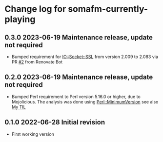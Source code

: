 # Change log for somafm-currently-playing

## 0.3.0 2023-06-19 Maintenance release, update not required

- Bumped requirement for [IO::Socket::SSL](https://metacpan.org/dist/IO-Socket-SSL/view/lib/IO/Socket/SSL.pod) from version 2.009 to 2.083 via PR [#2](https://github.com/jonasbn/somafm-currently-playing/pull/2) from Renovate Bot

## 0.2.0 2023-06-19 Maintenance release, update not required

- Bumped Perl requirement to Perl version 5.16.0 or higher, due to Mojolicious. The analysis was done using [Perl::MinimumVersion](https://metacpan.org/pod/Perl::MinimumVersion) see also [My TIL](https://jonasbn.github.io/til/perl/find_out_what_your_perl_minimum_version_requirement_is.html)

## 0.1.0 2022-06-28 Initial revision

- First working version
